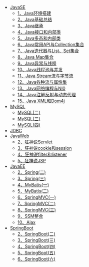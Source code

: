 - [JavaSE](/java/)
  - [1、Java环境搭建](/java/javase/00.java环境搭建.md)
  - [2、Java基础总结](/java/javase/00_java基础大总结.md)
  - [3、Java继承](/java/javase/01_Java继承.md)
  - [4、Java接口和内部类](/java/javase/02_Java_接口和内部类.md)
  - [5、Java多态和内部类](/java/javase/03_Java_多态和内部类.md)
  - [6、Java常用API与Collection集合](/java/javase/04_Java_常用API与Collection集合.md)
  - [7、Java迭代器与List、Set集合](/java/javase/05_Java_迭代器与List、Set集合.md)
  - [8、Java Map集合](/java/javase/06_Java_Map集合.md)
  - [9、Java异常与线程](/java/javase/07_Java_异常与线程.md)
  - [10、Java线程池与并发](/java/javase/08_Java_线程池与并发.md)
  - [11、Java Stream流与字节流](/java/javase/09_Java_Stream流与字节流.md)
  - [12、Java各种流与属性集](/java/javase/10_Java_各种流与属性集.md)
  - [13、Java网络编程与NI0](/java/javase/11_Java_网络编程与NIO.md)
  - [14、Java注解反射与动态代理](/java/javase/12_Java_注解反射与动态代理.md)
  - [15、Java XML和Dom4j](/java/javase/13_Java_XML和Dom4j.md)
- [MySQL](/java/mysql/黑马MySQL(一).md)
  - [MySQL(二)](/java/mysql/黑马MySQL(二).md)
  - [MySQL(三)](/java/mysql/黑马MySQL(三).md)
  - [MySQL(四)](/java/mysql/黑马MySQL(四).md)
- [JDBC](/java/jdbc/狂神说JDBC.md)
- [JavaWeb](/java/javaweb/狂神说Tomcat.md)
  - [2、狂神说Servlet](/java/javaweb/狂神说Servlet.md)
  - [3、狂神说cookie和session](/java/javaweb/cookie和session.md)
  - [4、狂神说filter和listener](/java/javaweb/过滤器和监听器.md)
  - [5、狂神说JSP](/java/javaweb/狂神说JSP.md)
- [JavaEE](/java/javaee/传智spring(一).md)
  - [2、Spring(二)](/java/javaee/传智spring(二).md)
  - [3、Spring(三)](/java/javaee/传智spring(三).md)
  - [4、MyBatis(一)](/java/javaee/传智mybatis(二).md)
  - [5、MyBatis(二)](/java/javaee/传智spring(二).md)
  - [6、SpringMVC(一)](/java/javaee/传智springMVC.md)
  - [7、SpringMVC(二)](/java/javaee/传智springMVC(二).md)
  - [8、SpringMVC(三)](/java/javaee/传智springMVC(三).md)
  - [9、SSM整合](/java/javaee/SSM整合.md)
  - [10、Ajax](/java/javaee/SSM框架课程扩展之Ajax学习.md)
- [SpringBoot](/java/springboot/三更SpringBoot(一).md)
  - [2、SpringBoot(二)](/java/springboot/三更SpringBoot(二).md)
  - [3、SpringBoot(三)](/java/springboot/三更SpringBoot(三).md)
  - [4、SpringBoot(四)](/java/springboot/三更SpringBoot(四).md)
  - [5、SpringBoot(五)](/java/springboot/三更SpringBoot(五).md)
  - [6、SpringBoot(六)](/java/springboot/三更SpringBoot(六).md)
